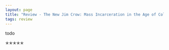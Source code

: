 ```yaml
---
layout: page
title: "Review - The New Jim Crow: Mass Incarceration in the Age of Colorblindness" 
tags: review
---
```


todo

✭✭✭✭✭
